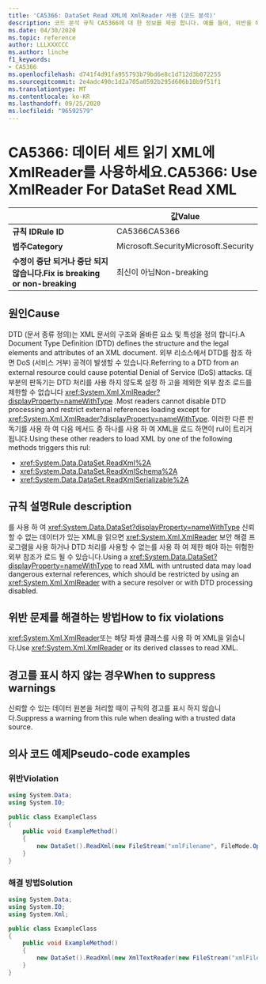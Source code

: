 ```yaml
---
title: 'CA5366: DataSet Read XML에 XmlReader 사용 (코드 분석)'
description: 코드 분석 규칙 CA5366에 대 한 정보를 제공 합니다. 예를 들어, 위반을 해결 하는 방법, 위반 하는 경우를 포함 합니다.
ms.date: 04/30/2020
ms.topic: reference
author: LLLXXXCCC
ms.author: linche
f1_keywords:
- CA5366
ms.openlocfilehash: d741f4d91fa955793b79bd6e8c1d712d3b072255
ms.sourcegitcommit: 2e4adc490c1d2a705a0592b295d606b10b9f51f1
ms.translationtype: MT
ms.contentlocale: ko-KR
ms.lasthandoff: 09/25/2020
ms.locfileid: "96592579"
---
```

# <a name="ca5366-use-xmlreader-for-dataset-read-xml"></a><span data-ttu-id="95da1-103">CA5366: 데이터 세트 읽기 XML에 XmlReader를 사용하세요.</span><span class="sxs-lookup"><span data-stu-id="95da1-103">CA5366: Use XmlReader For DataSet Read XML</span></span>

| | <span data-ttu-id="95da1-104">값</span><span class="sxs-lookup"><span data-stu-id="95da1-104">Value</span></span> |
|-|-|
| <span data-ttu-id="95da1-105">**규칙 ID**</span><span class="sxs-lookup"><span data-stu-id="95da1-105">**Rule ID**</span></span> |<span data-ttu-id="95da1-106">CA5366</span><span class="sxs-lookup"><span data-stu-id="95da1-106">CA5366</span></span>|
| <span data-ttu-id="95da1-107">**범주**</span><span class="sxs-lookup"><span data-stu-id="95da1-107">**Category**</span></span> |<span data-ttu-id="95da1-108">Microsoft.Security</span><span class="sxs-lookup"><span data-stu-id="95da1-108">Microsoft.Security</span></span>|
| <span data-ttu-id="95da1-109">**수정이 중단 되거나 중단 되지 않습니다.**</span><span class="sxs-lookup"><span data-stu-id="95da1-109">**Fix is breaking or non-breaking**</span></span> |<span data-ttu-id="95da1-110">최신이 아님</span><span class="sxs-lookup"><span data-stu-id="95da1-110">Non-breaking</span></span>|

## <a name="cause"></a><span data-ttu-id="95da1-111">원인</span><span class="sxs-lookup"><span data-stu-id="95da1-111">Cause</span></span>

<span data-ttu-id="95da1-112">DTD (문서 종류 정의)는 XML 문서의 구조와 올바른 요소 및 특성을 정의 합니다.</span><span class="sxs-lookup"><span data-stu-id="95da1-112">A Document Type Definition (DTD) defines the structure and the legal elements and attributes of an XML document.</span></span> <span data-ttu-id="95da1-113">외부 리소스에서 DTD를 참조 하면 DoS (서비스 거부) 공격이 발생할 수 있습니다.</span><span class="sxs-lookup"><span data-stu-id="95da1-113">Referring to a DTD from an external resource could cause potential Denial of Service (DoS) attacks.</span></span> <span data-ttu-id="95da1-114">대부분의 판독기는 DTD 처리를 사용 하지 않도록 설정 하 고을 제외한 외부 참조 로드를 제한할 수 없습니다 <xref:System.Xml.XmlReader?displayProperty=nameWithType> .</span><span class="sxs-lookup"><span data-stu-id="95da1-114">Most readers cannot disable DTD processing and restrict external references loading except for <xref:System.Xml.XmlReader?displayProperty=nameWithType>.</span></span> <span data-ttu-id="95da1-115">이러한 다른 판독기를 사용 하 여 다음 메서드 중 하나를 사용 하 여 XML을 로드 하면이 rul이 트리거됩니다.</span><span class="sxs-lookup"><span data-stu-id="95da1-115">Using these other readers to load XML by one of the following methods triggers this rul:</span></span>

- <xref:System.Data.DataSet.ReadXml%2A>
- <xref:System.Data.DataSet.ReadXmlSchema%2A>
- <xref:System.Data.DataSet.ReadXmlSerializable%2A>

## <a name="rule-description"></a><span data-ttu-id="95da1-116">규칙 설명</span><span class="sxs-lookup"><span data-stu-id="95da1-116">Rule description</span></span>

<span data-ttu-id="95da1-117">를 사용 하 여 <xref:System.Data.DataSet?displayProperty=nameWithType> 신뢰할 수 없는 데이터가 있는 XML을 읽으면 <xref:System.Xml.XmlReader> 보안 해결 프로그램을 사용 하거나 DTD 처리를 사용할 수 없는를 사용 하 여 제한 해야 하는 위험한 외부 참조가 로드 될 수 있습니다.</span><span class="sxs-lookup"><span data-stu-id="95da1-117">Using a <xref:System.Data.DataSet?displayProperty=nameWithType> to read XML with untrusted data may load dangerous external references, which should be restricted by using an <xref:System.Xml.XmlReader> with a secure resolver or with DTD processing disabled.</span></span>

## <a name="how-to-fix-violations"></a><span data-ttu-id="95da1-118">위반 문제를 해결하는 방법</span><span class="sxs-lookup"><span data-stu-id="95da1-118">How to fix violations</span></span>

<span data-ttu-id="95da1-119"><xref:System.Xml.XmlReader>또는 해당 파생 클래스를 사용 하 여 XML을 읽습니다.</span><span class="sxs-lookup"><span data-stu-id="95da1-119">Use <xref:System.Xml.XmlReader> or its derived classes to read XML.</span></span>

## <a name="when-to-suppress-warnings"></a><span data-ttu-id="95da1-120">경고를 표시 하지 않는 경우</span><span class="sxs-lookup"><span data-stu-id="95da1-120">When to suppress warnings</span></span>

<span data-ttu-id="95da1-121">신뢰할 수 있는 데이터 원본을 처리할 때이 규칙의 경고를 표시 하지 않습니다.</span><span class="sxs-lookup"><span data-stu-id="95da1-121">Suppress a warning from this rule when dealing with a trusted data source.</span></span>

## <a name="pseudo-code-examples"></a><span data-ttu-id="95da1-122">의사 코드 예제</span><span class="sxs-lookup"><span data-stu-id="95da1-122">Pseudo-code examples</span></span>

### <a name="violation"></a><span data-ttu-id="95da1-123">위반</span><span class="sxs-lookup"><span data-stu-id="95da1-123">Violation</span></span>

```csharp
using System.Data;
using System.IO;

public class ExampleClass
{
    public void ExampleMethod()
    {
        new DataSet().ReadXml(new FileStream("xmlFilename", FileMode.Open));
    }
}
```

### <a name="solution"></a><span data-ttu-id="95da1-124">해결 방법</span><span class="sxs-lookup"><span data-stu-id="95da1-124">Solution</span></span>

```csharp
using System.Data;
using System.IO;
using System.Xml;

public class ExampleClass
{
    public void ExampleMethod()
    {
        new DataSet().ReadXml(new XmlTextReader(new FileStream("xmlFilename", FileMode.Open)));
    }
}
```
